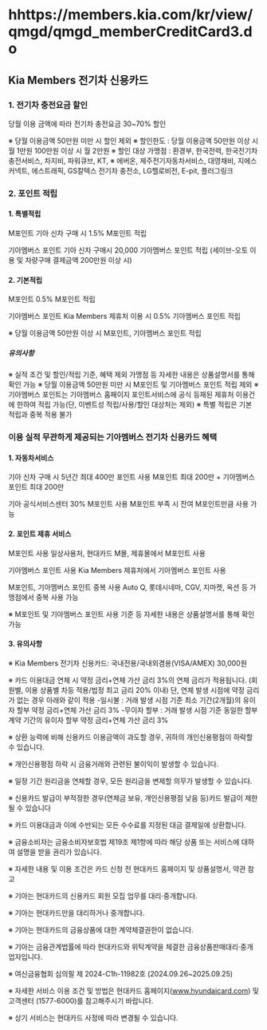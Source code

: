 # hhttps://members.kia.com/kr/view/qmgd/qmgd_memberCreditCard3.do

## Kia Members 전기차 신용카드

### 1. 전기차 충전요금 할인

당월 이용 금액에 따라 전기차 충전요금 30~70% 할인

※ 당월 이용금액 50만원 미만 시 할인 제외
※ 할인한도 : 당월 이용금액 50만원 이상 시 월 1만원 100만원 이상 시 월 2만원
※ 할인 대상 가맹점 : 환경부, 한국전력, 한국전기차충전서비스, 차지비, 파워큐브, KT,
※ 에버온, 제주전기자동차서비스, 대영채비, 지에스커넥트, 에스트래픽, GS칼텍스 전기차 충전소, LG헬로비전, E-pit, 플러그링크

### 2. 포인트 적립

#### 1. 특별적립

M포인트
기아 신차 구매 시 1.5% M포인트 적립

기아멤버스 포인트
기아 신차 구매시 20,000 기아멤버스 포인트 적립 (세이브-오토 이용 및 차량구매 결제금액 200만원 이상 시)

#### 2. 기본적립

M포인트
0.5% M포인트 적립

기아멤버스 포인트
Kia Members 제휴처 이용 시 0.5% 기아멤버스 포인트 적립

※ 당월 이용금액 50만원 이상 시 M포인트, 기아멤버스 포인트 적립

##### 유의사항

※ 실적 조건 및 할인/적립 기준, 혜택 제외 가맹점 등 자세한 내용은 상품설명서를 통해 확인 가능
※ 당월 이용금액 50만원 미만 시 M포인트 및 기아멤버스 포인트 적립 제외
※ 기아멤버스 포인트는 기아멤버스 홈페이지 포인트서비스에 공식 등재된 제휴처 이용건에 한하여 적립 가능(단, 이벤트성 적립/사용/할인 대상처는 제외)
※ 특별 적립은 기본 적립과 중복 적용 불가

### 이용 실적 무관하게 제공되는 기아멤버스 전기차 신용카드 혜택

#### 1. 자동차서비스

기아 신차 구매 시 5년간 최대 400만 포인트 사용
M포인트 최대 200만 + 기아멤버스 포인트 최대 200만

기아 공식서비스센터 30% M포인트 사용
M포인트 부족 시 잔여 M포인트만큼 사용 가능

#### 2. 포인트 제휴 서비스

M포인트 사용
일상사용처, 현대카드 M몰, 제휴몰에서 M포인트 사용

기아멤버스 포인트 사용
Kia Members 제휴처에서 기아멤버스 포인트 사용

M포인트, 기아멤버스 포인트 중복 사용
Auto Q, 롯데시네마, CGV, 지마켓, 옥션 등 가맹점에서 중복 사용 가능

※ M포인트 및 기아멤버스 포인트 사용 기준 등 자세한 내용은 상품설명서를 통해 확인 가능

#### 3. 유의사항

※ Kia Members 전기차 신용카드: 국내전용/국내외겸용(VISA/AMEX) 30,000원

※ 카드 이용대금 연체 시 약정 금리+연체 가산 금리 3%의 연체 금리가 적용됩니다. (회원별, 이용 상품별 차등 적용/법정 최고 금리 20% 이내)
단, 연체 발생 시점에 약정 금리가 없는 경우 아래와 같이 적용
-일시불 : 거래 발생 시점 기준 최소 기간(2개월)의 유이자 할부 약정 금리+연체 가산 금리 3%
-무이자 할부 : 거래 발생 시점 기준 동일한 할부 계약 기간의 유이자 할부 약정 금리+연체 가산 금리 3%

※ 상환 능력에 비해 신용카드 이용금액이 과도할 경우, 귀하의 개인신용평점이 하락할 수 있습니다.

※ 개인신용평점 하락 시 금융거래와 관련된 불이익이 발생할 수 있습니다.

※ 일정 기간 원리금을 연체할 경우, 모든 원리금을 변제할 의무가 발생할 수 있습니다.

※ 신용카드 발급이 부적정한 경우(연체금 보유, 개인신용평점 낮음 등)카드 발급이 제한될 수 있습니다

※ 카드 이용대금과 이에 수반되는 모든 수수료를 지정된 대금 결제일에 상환합니다.

※ 금융소비자는 금융소비자보호법 제19조 제1항에 따라 해당 상품 또는 서비스에 대하여 설명을 받을 권리가 있습니다.

※ 자세한 내용 및 이용 조건은 카드 신청 전 현대카드 홈페이지 및 상품설명서, 약관 참고

※ 기아는 현대카드의 신용카드 회원 모집 업무를 대리·중개합니다.

※ 기아는 현대카드만을 대리하거나 중개합니다.

※ 기아는 현대카드의 금융상품에 대한 계약체결권한이 없습니다.

※ 기아는 금융관계법률에 따라 현대카드와 위탁계약을 체결한 금융상품판매대리·중개업자입니다.

※ 여신금융협회 심의필 제 2024-C1h-11982호 (2024.09.26~2025.09.25)

※ 자세한 서비스 이용 조건 및 방법은 현대카드 홈페이지(www.hyundaicard.com) 및 고객센터 (1577-6000)를 참고해주시기 바랍니다.

※ 상기 서비스는 현대카드 사정에 따라 변경될 수 있습니다.